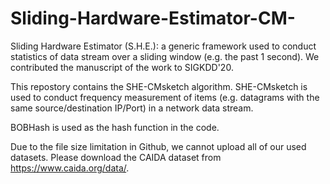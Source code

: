 # Sliding-Hardware-Estimator-CM-


Sliding Hardware Estimator (S.H.E.): a generic framework used to conduct statistics of data stream over a sliding window (e.g. the past 1 second). We contributed the manuscript of the work to SIGKDD'20.

This repostory contains the SHE-CMsketch algorithm. SHE-CMsketch is used to conduct frequency measurement of items (e.g. datagrams with the same source/destination IP/Port) in a network data stream. 

BOBHash is used as the hash function in the code.

Due to the file size limitation in Github, we cannot upload all of our used datasets. Please download the CAIDA dataset from https://www.caida.org/data/.
